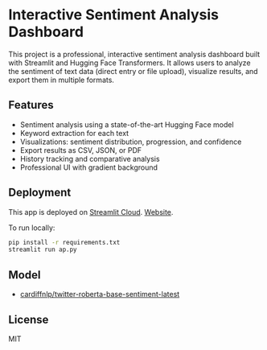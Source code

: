 # Interactive Sentiment Analysis Dashboard

This project is a professional, interactive sentiment analysis dashboard built with Streamlit and Hugging Face Transformers. It allows users to analyze the sentiment of text data (direct entry or file upload), visualize results, and export them in multiple formats.

## Features
- Sentiment analysis using a state-of-the-art Hugging Face model
- Keyword extraction for each text
- Visualizations: sentiment distribution, progression, and confidence
- Export results as CSV, JSON, or PDF
- History tracking and comparative analysis
- Professional UI with gradient background

## Deployment
This app is deployed on [Streamlit Cloud](https://share.streamlit.io/your-username/your-repo/main/ap.py). [Website](https://sentiment-analysis-week.streamlit.app/).

To run locally:
```bash
pip install -r requirements.txt
streamlit run ap.py
```

## Model
- [cardiffnlp/twitter-roberta-base-sentiment-latest](https://huggingface.co/cardiffnlp/twitter-roberta-base-sentiment-latest)

## License
MIT 
